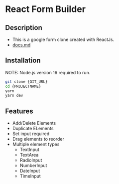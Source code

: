 # React Form Builder

## Description

- This is a google form clone created with ReactJs.
- [docs.md](./docs/index.md)

## Installation

NOTE: Node.js version 16 required to run.

```bash
git clone {GIT_URL}
cd {PROJECTNAME}
yarn
yarn dev
```

## Features

- Add/Delete Elements
- Duplicate ELements
- Set input required
- Drag elements to reorder
- Multiple element types
  - TextInput
  - TextArea
  - RadioInput
  - NumberInput
  - DateInput
  - TimeInput
